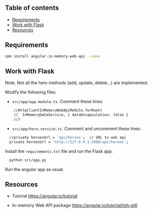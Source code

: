 ## Table of contents

- [Requirements](#requirements)
- [Work with Flask](#work-with-flask)
- [Resources](#resources)

## Requirements

```bash
npm install angular-in-memory-web-api --save
```


## Work with Flask

Note. Not all the hero methods (add, update, delete...) are implemented.

Modify the following files: 

- `src/app/app.module.ts`. Comment these lines:

```bash
    //HttpClientInMemoryWebApiModule.forRoot(
    //  InMemoryDataService, { dataEncapsulation: false }
    //)
```

- `src/app/hero.service.ts`. Comment and uncomment these lines:

```bash
  //private heroesUrl = 'api/heroes';  // URL to web api
  private heroesUrl = 'http://127.0.0.1:5000/api/heroes';
```

Install the `requirements.txt` file and run the Flask app:

```bash
  python src/app.py
```

Run the angular app as usual.


## Resources

- Tutorial
  <https://angular.io/tutorial>

- In-memory Web API package
  <https://angular.io/tutorial/toh-pt6>
